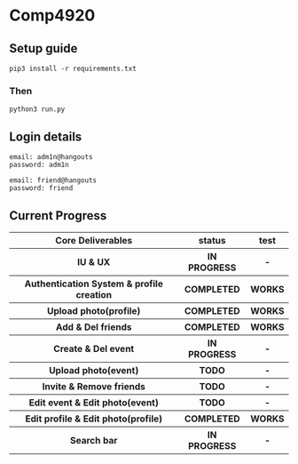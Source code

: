 # Comp4920

## Setup guide
```
pip3 install -r requirements.txt
```
### Then
```
python3 run.py
```
## Login details
```
email: adm1n@hangouts
password: adm1n

email: friend@hangouts
password: friend
```
## Current Progress
<table>
  <tr/>
    <th/> Core Deliverables
    <th/> status
    <th/> test
  <tr/>
  	<th/> IU & UX
    <th/> IN PROGRESS
    <th/> -
  <tr/>
  	<th/> Authentication System & profile creation
    <th/> COMPLETED
    <th/> WORKS
  <tr/>
  	<th/> Upload photo(profile)
    <th/> COMPLETED
    <th/> WORKS
  <tr/>
  	<th/> Add & Del friends
    <th/> COMPLETED
    <th/> WORKS
  <tr/>
  	<th/> Create & Del event
    <th/> IN PROGRESS
    <th/> -
  <tr/>
  	<th/> Upload photo(event)
    <th/> TODO
    <th/> -
  <tr/>
  	<th/> Invite & Remove friends
    <th/> TODO
    <th/> -
  <tr/>
  	<th/> Edit event & Edit photo(event)
    <th/> TODO
    <th/> -
  <tr/>
  	<th/> Edit profile & Edit photo(profile)
    <th/> COMPLETED
    <th/> WORKS
  <tr/>
  	<th/> Search bar
    <th/> IN PROGRESS
    <th/> -
</table>
